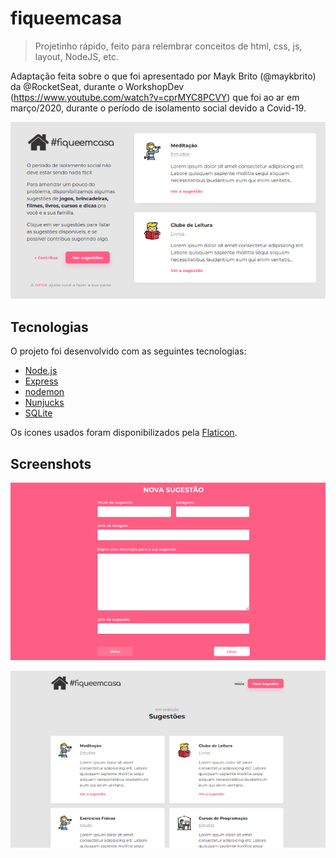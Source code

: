 # fiqueemcasa

> Projetinho rápido, feito para relembrar conceitos de html, css, js, layout, NodeJS, etc. 

Adaptação feita sobre o que foi apresentado por Mayk Brito (@maykbrito) da @RocketSeat, durante o WorkshopDev (https://www.youtube.com/watch?v=cprMYC8PCVY) que foi ao ar em março/2020, durante o período de isolamento social devido a Covid-19.

![](./meta-inf/app-home.png)

## Tecnologias 

O projeto foi desenvolvido com as seguintes tecnologias:

- [Node.js](https://nodejs.org/en/)
- [Express](https://expressjs.com/)
- [nodemon](https://www.npmjs.com/package/nodemon)
- [Nunjucks](https://www.npmjs.com/package/nodemon)
- [SQLite](https://www.sqlite.org/)

Os ícones usados foram disponibilizados pela [Flaticon](https://www.flaticon.com).

## Screenshots

![](./meta-inf/app-add.png)

![](./meta-inf/app-list.png)